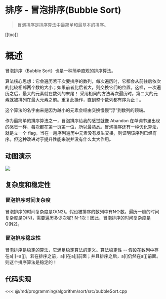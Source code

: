 # 排序 - 冒泡排序(Bubble Sort)

> 冒泡排序是排序算法中最简单和最基本的排序。

[[toc]]

# 概述

冒泡排序（Bubble Sort）也是一种简单直观的排序算法。

算法核心思想：它会遍历若干次要排序的数列，每次遍历时，它都会从前往后依次的比较相邻两个数的大小；如果前者比后者大，则交换它们的位置。这样，一次遍历之后，最大的元素就在数列的末尾！ 采用相同的方法再次遍历时，第二大的元素就被排列在最大元素之前。重复此操作，直到整个数列都有序为止！。

这个算法的名字由来是因为越小的元素会经由交换慢慢"浮"到数列的顶端。

作为最简单的排序算法之一，冒泡排序给我的感觉就像 Abandon 在单词书里出现的感觉一样，每次都在第一页第一位，所以最熟悉。冒泡排序还有一种优化算法，就是立一个 flag，当在一趟序列遍历中元素没有发生交换，则证明该序列已经有序。但这种改进对于提升性能来说并没有什么太大作用。

## 动图演示

![](/_images/programming/algorithm/sort/bubbleSort.gif)

## 复杂度和稳定性 

### 冒泡排序时间复杂度 

冒泡排序的时间复杂度是O(N2)。假设被排序的数列中有N个数。遍历一趟的时间复杂度是O(N)，需要遍历多少次呢? N-1次！因此，冒泡排序的时间复杂度是O(N2)。 

### 冒泡排序稳定性 

冒泡排序是稳定的算法，它满足稳定算法的定义。算法稳定性 -- 假设在数列中存在a[i]=a[j]，若在排序之前，a[i]在a[j]前面；并且排序之后，a[i]仍然在a[j]前面。则这个排序算法是稳定的！ 

## 代码实现

<<< @/md/programming/algorithm/sort/src/bubbleSort.cpp




